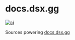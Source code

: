 # docs.dsx.gg

[![ci](https://github.com/nefarius/docs.dsx.gg/actions/workflows/ci.yml/badge.svg)](https://github.com/nefarius/docs.dsx.gg/actions/workflows/ci.yml)

Sources powering [docs.dsx.gg](https://docs.dsx.gg/)
